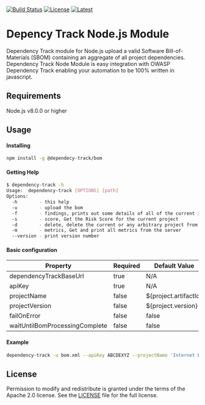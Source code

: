[![Build Status](https://github.com/Engcpp/dependency-track-node-module/workflows/Node%20CI/badge.svg)](https://github.com/Engcpp/dependecy-track-node-module/actions?workflow=Node+CI)
[![License](https://img.shields.io/badge/license-Apache%202.0-brightgreen.svg)][License]
[![Latest](
https://img.shields.io/npm/v/@dependency-track/bom)](https://www.npmjs.com/package/@dependency-track/bom)


Depency Track Node.js Module
=========

Dependency Track module for Node.js upload a valid Software Bill-of-Materials (SBOM) containing an aggregate of all project dependencies. Dependency Track Node Module is easy integration with OWASP Dependency Track enabling your automation to be 100% written in javascript.

Requirements
-------------------
Node.js v8.0.0 or higher

Usage
-------------------

#### Installing

```bash
npm install -g @dependecy-track/bom
```

#### Getting Help
```bash
$ dependency-track -h
Usage:  dependency-track [OPTIONS] [path]
Options:
  -h        - this help
  -u        - upload the bom
  -f        - findings, prints out some details of all of the current issues found in the scan
  -s        - score, Get the Risk Score for the current project
  -d        - delete, delete the current or any arbitrary project from the server
  -m        - metrics, Get and print all metrics from the server
  --version - print version number
```

#### Basic configuration

|Property              |Required|Default Value        |
|----------------------|--------|---------------------|
|dependencyTrackBaseUrl|true    |N/A                  |
|apiKey                |true    |N/A                  |
|projectName           |false   |${project.artifactId}|
|projectVersion        |false   |${project.version}   |
|failOnError           |false   |false                |  
|waitUntilBomProcessingComplete|false|false           |

#### Example
```bash
dependency-track -u bom.xml --apiKey ABCDEXYZ --projectName 'Internet Banking' --projectVersion 1.0
```

License
-------------------

Permission to modify and redistribute is granted under the terms of the Apache 2.0 license. See the [LICENSE] file for the full license.

[License]: https://github.com/Engcpp/dependency-track-node-module/blob/master/LICENSE
